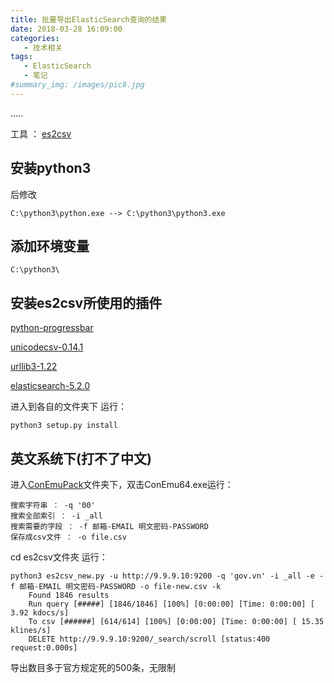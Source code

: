 ```yaml
---
title: 批量导出ElasticSearch查询的结果
date: 2018-03-28 16:09:00
categories:
   - 技术相关
tags:
   - ElasticSearch
   - 笔记
#summary_img: /images/pic8.jpg
---
```

.....
<!-- more -->

工具 ： [es2csv](https://github.com/taraslayshchuk/es2csv)

## 安装python3
后修改 

    C:\python3\python.exe --> C:\python3\python3.exe

## 添加环境变量

    C:\python3\

## 安装es2csv所使用的插件

[python-progressbar](https://github.com/niltonvolpato/python-progressbar)
    
[unicodecsv-0.14.1](https://pypi.python.org/pypi/unicodecsv/0.14.1)
    
[urllib3-1.22](https://pypi.python.org/pypi/urllib3)
    
[elasticsearch-5.2.0](https://pypi.python.org/pypi/elasticsearch/5.2.0)
    
进入到各自的文件夹下 运行：
    
	python3 setup.py install

## 英文系统下(打不了中文)

进入[ConEmuPack](https://sourceforge.net/projects/conemu/files/OldReleases/ConEmuPack/)文件夹下，双击ConEmu64.exe运行：

	搜索字符串 ： -q '00'
	搜索全部索引 ： -i _all
	搜索需要的字段 ： -f 邮箱-EMAIL 明文密码-PASSWORD
	保存成csv文件 ： -o file.csv
	
cd es2csv文件夾 运行： 

	python3 es2csv_new.py -u http://9.9.9.10:9200 -q 'gov.vn' -i _all -e -f 邮箱-EMAIL 明文密码-PASSWORD -o file-new.csv -k
		Found 1846 results
		Run query [#####] [1846/1846] [100%] [0:00:00] [Time: 0:00:00] [ 3.92 kdocs/s]
		To csv [######] [614/614] [100%] [0:00:00] [Time: 0:00:00] [ 15.35 klines/s]
		DELETE http://9.9.9.10:9200/_search/scroll [status:400 request:0.000s]


导出数目多于官方规定死的500条，无限制
